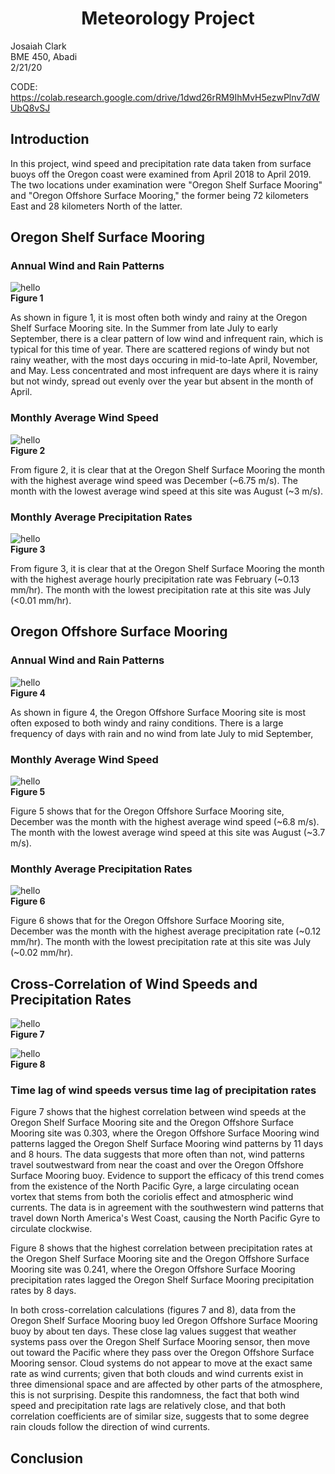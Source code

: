 # <div align=center> Meteorology Project </div>

Josaiah Clark<br>
BME 450, Abadi<br>
2/21/20<br>

CODE: https://colab.research.google.com/drive/1dwd26rRM9IhMvH5ezwPlnv7dWUbQ8vSJ

## Introduction <br>
<p>
In this project, wind speed and precipitation rate data taken from surface buoys off the Oregon coast were examined from April 2018 to April 2019. The two locations under examination were "Oregon Shelf Surface Mooring" and "Oregon Offshore Surface Mooring," the former being 72 kilometers East and 28 kilometers North of the latter. 

<h2> Oregon Shelf Surface Mooring </h2>

### Annual Wind and Rain Patterns
<img alt="hello" src=Oregon_Shelf_Surface_Mooring/annualRainWind.png><br>
**Figure 1**

<p> As shown in figure 1, it is most often both windy and rainy at the Oregon Shelf Surface Mooring site. In the Summer from late July to early September, there is a clear pattern of low wind and infrequent rain, which is typical for this time of year. There are scattered regions of windy but not rainy weather, with the most days occuring in mid-to-late April, November, and May. Less concentrated and most infrequent are days where it is rainy but not windy, spread out evenly over the year but absent in the month of April.
</p>

### Monthly Average Wind Speed
<img alt="hello" src=Oregon_Shelf_Surface_Mooring/monthlyAvgWind.png><br>
**Figure 2**
<p>
From figure 2, it is clear that at the Oregon Shelf Surface Mooring the month with the highest average wind speed was December (~6.75 m/s). The month with the lowest average wind speed at this site was August (~3 m/s).
</p> 

### Monthly Average Precipitation Rates
<img alt="hello" src=Oregon_Shelf_Surface_Mooring/monthlyAvgRain.png><br>
**Figure 3**
<p>
From figure 3, it is clear that at the Oregon Shelf Surface Mooring the month with the highest average hourly precipitation rate was February (~0.13 mm/hr). The month with the lowest precipitation rate at this site was July (<0.01 mm/hr).
</p>

<h2> Oregon Offshore Surface Mooring </h2>

### Annual Wind and Rain Patterns
<img alt="hello" src=Oregon_Offshore_Surface_Mooring/annualRainWind.png><br>
**Figure 4**
<p>
As shown in figure 4, the Oregon Offshore Surface Mooring site is most often exposed to both windy and rainy conditions. There is a large frequency of days with rain and no wind from late July to mid September, 
</p>

### Monthly Average Wind Speed
<img alt="hello" src=Oregon_Offshore_Surface_Mooring/monthlyAvgWind.png><br>
**Figure 5**
<p>
Figure 5 shows that for the Oregon Offshore Surface Mooring site, December was the month with the highest average wind speed (~6.8 m/s). The month with the lowest average wind speed at this site was August (~3.7 m/s).
</p>


### Monthly Average Precipitation Rates
<img alt="hello" src=Oregon_Offshore_Surface_Mooring/monthlyAvgRain.png><br>
**Figure 6**
<p>
Figure 6 shows that for the Oregon Offshore Surface Mooring site, December was the month with the highest average precipitation rate (~0.12 mm/hr). The month with the lowest precipitation rate at this site was July (~0.02 mm/hr). 
</p>

<h2> Cross-Correlation of Wind Speeds and Precipitation Rates </h2>

<img alt="hello" src=Cross-Correlation/crossCorrWind.png><br>
**Figure 7**

<img alt="hello" src=Cross-Correlation/crossCorrRain.png><br>
**Figure 8**

### Time lag of wind speeds versus time lag of precipitation rates
<p>
  Figure 7 shows that the highest correlation between wind speeds at the Oregon Shelf Surface Mooring site and the Oregon Offshore Surface Mooring site was 0.303, where the Oregon Offshore Surface Mooring wind patterns lagged the Oregon Shelf Surface Mooring wind patterns by 11 days and 8 hours. The data suggests that more often than not, wind patterns travel soutwestward from near the coast and over the Oregon Offshore Surface Mooring buoy. Evidence to support the efficacy of this trend comes from the existence of the North Pacific Gyre, a large circulating ocean vortex that stems from both the coriolis effect and atmospheric wind currents. The data is in agreement with the southwestern wind patterns that travel down North America's West Coast, causing the North Pacific Gyre to circulate clockwise. 
</p>
<p>
  Figure 8 shows that the highest correlation between precipitation rates at the Oregon Shelf Surface Mooring site and the Oregon Offshore Surface Mooring site was 0.241, where the Oregon Offshore Surface Mooring precipitation rates lagged the Oregon Shelf Surface Mooring precipitation rates by 8 days. 
</p>
<p>
  In both cross-correlation calculations (figures 7 and 8), data from the Oregon Shelf Surface Mooring buoy led Oregon Offshore Surface Mooring buoy by about ten days. These close lag values suggest that weather systems pass over the Oregon Shelf Surface Mooring sensor, then move out toward the Pacific where they pass over the Oregon Offshore Surface Mooring sensor. Cloud systems do not appear to move at the exact same rate as wind currents; given that both clouds and wind currents exist in three dimensional space and are affected by other parts of the atmosphere, this is not surprising. Despite this randomness, the fact that both wind speed and precipitation rate lags are relatively close, and that both correlation coefficients are of similar size, suggests that to some degree rain clouds follow the direction of wind currents.
</p>

## Conclusion
